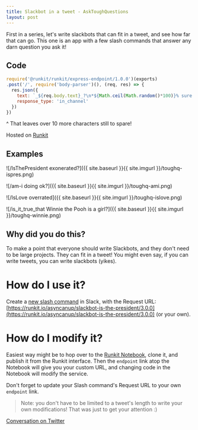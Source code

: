 ```yaml
---
title: Slackbot in a tweet - AskToughQuestions
layout: post
---
```


First in a series, let's write slackbots that can fit in a tweet, and see how far that can go.
This one is an app with a few slash commands that answer any darn question you ask it!

## Code

```js
require('@runkit/runkit/express-endpoint/1.0.0')(exports)
.post('/', require('body-parser')(), (req, res) => {
  res.json({
    text: `_${req.body.text}_?\n*${Math.ceil(Math.random()*100)}% sure ${Math.random()>0.5?'YES':'NO'}!*`,
    response_type: 'in_channel'
  })
})
```

^ That leaves over 10 more characters still to spare!

Hosted on [Runkit](https://runkit.com/asyncanup/slackbot-is-the-president)

## Examples

![/IsThePresident exonerated?]({{ site.baseurl }}{{ site.imgurl }}/toughq-ispres.png)

![/am-i doing ok?]({{ site.baseurl }}{{ site.imgurl }}/toughq-ami.png)

![/IsLove overrated]({{ site.baseurl }}{{ site.imgurl }}/toughq-islove.png)

![/is_it_true_that Winnie the Pooh is a girl?]({{ site.baseurl }}{{ site.imgurl }}/toughq-winnie.png)

## Why did you do this?

To make a point that everyone should write Slackbots, and they don't need to be large projects. They can fit in a tweet!
You might even say, if you can write tweets, you can write slackbots (yikes).

# How do I use it?

Create a [new slash command](https://netflix.slack.com/apps/A0F82E8CA-slash-commands) in Slack,
with the Request URL: [https://runkit.io/asyncanup/slackbot-is-the-president/3.0.0](https://runkit.io/asyncanup/slackbot-is-the-president/3.0.0)
(or your own).

# How do I modify it?

Easiest way might be to hop over to the [Runkit Notebook](https://runkit.com/asyncanup/slackbot-is-the-president), clone it,
and publish it from the Runkit interface. Then the `endpoint` link atop the Notebook will give you your custom URL,
and changing code in the Notebook will modify the service.

Don't forget to update your Slash command's Request URL to your own `endpoint` link.

> Note:
> you don't have to be limited to a tweet's length to write your own modifications! That was just to get your attention :)

[Conversation on Twitter](https://twitter.com/asyncanup/status/1119326786167304192)
